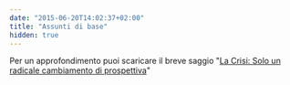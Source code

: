 ```yaml
---
date: "2015-06-20T14:02:37+02:00"
title: "Assunti di base"
hidden: true
---
```

Per un approfondimento puoi scaricare il breve saggio "[La Crisi: Solo un radicale cambiamento di prospettiva](https://www.amazon.it/Crisi-Solo-radicale-cambiamento-prospettiva-ebook/dp/B086SDJG52/ref=sr_1_1?__mk_it_IT=%C3%85M%C3%85%C5%BD%C3%95%C3%91&crid=1GF502PZN5JWG&keywords=la+crisi+marcello+corongiu&qid=1660294268&sprefix=la+crisi+marcello+corongiu%2Caps%2C247&sr=8-1)"